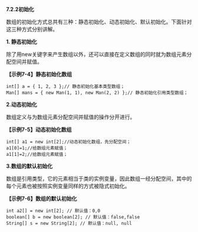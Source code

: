 **7.2.2初始化**

   数组的初始化方式总共有三种：静态初始化、动态初始化、默认初始化。下面针对这三种方式分别讲解。

**1. 静态初始化**

   除了用new关键字来产生数组以外，还可以直接在定义数组的同时就为数组元素分配空间并赋值。

**【示例7-4】静态初始化数组**

```
int[] a = { 1, 2, 3 };// 静态初始化基本类型数组；
Man[] mans = { new Man(1, 1), new Man(2, 2) };// 静态初始化引用类型数组；
```

**2.动态初始化**

   数组定义与为数组元素分配空间并赋值的操作分开进行。

**【示例7-5】动态初始化数组**

```
int[] a1 = new int[2];//动态初始化数组，先分配空间；
a1[0]=1;//给数组元素赋值；
a1[1]=2;//给数组元素赋值；
```

**3.数组的默认初始化**

   数组是引用类型，它的元素相当于类的实例变量，因此数组一经分配空间，其中的每个元素也被按照实例变量同样的方式被隐式初始化。

**【示例7-6】数组的默认初始化**

```
int a2[] = new int[2]; // 默认值：0,0
boolean[] b = new boolean[2]; // 默认值：false,false
String[] s = new String[2]; // 默认值：null, null
```

